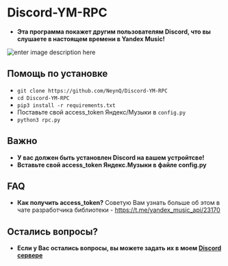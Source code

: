 # Discord-YM-RPC
+ **Эта программа покажет другим пользователям Discord, что вы слушаете в настоящем времени в Yandex Music!**

![enter image description here](https://i.ibb.co/bzn63b1/image.png)
## Помощь по установке
+ `git clone https://github.com/NeynQ/Discord-YM-RPC`
+ `cd Discord-YM-RPC`
+ `pip3 install -r requirements.txt`
+ Поставьте свой access_token Яндекс/Музыки в `config.py`
+ `python3 rpc.py`
## Важно
+ **У вас должен быть установлен Discord на вашем устройтсве!**
+ **Вставьте свой access_token Яндекс.Музыки в файле config.py**
## FAQ
+ **Как получить access_token?**
Советую Вам узнать больше об этом в чате разработчика библиотеки - https://t.me/yandex_music_api/23170

## Остались вопросы?
+ **Если у Вас остались вопросы, вы можете задать их в моем [Discord сервере](https://discord.gg/Shggv8sAmq)**
